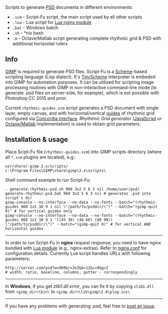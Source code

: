 Scripts to generate [PSD](https://www.adobe.com/devnet-apps/photoshop/fileformatashtml/) documents in different environments:
 - `.scm` - Script-Fu script, the main script used by all other scripts
 - `.lua` - Lua script for [Lua nginx module](https://github.com/openresty/lua-nginx-module)
 - `.bat` - Windows batch
 - `.sh`  - *nix bash 
 - `.m`   - Octave/Matlab script generating complete rhythmic grid & PSD with additional horizontal rulers

## Info

[GIMP](https://www.gimp.org/) is required to generate PSD files. Script-Fu is a [Scheme](https://en.wikipedia.org/wiki/Scheme_%28programming_language%29)-based scripting language (Lisp dialect). It's [TinyScheme](http://tinyscheme.sourceforge.net/) interpreter is embeded into GIMP for automation purposes. It can be utilized for scripting image processing routines with GIMP in non-interactive command-line mode (to generate .psd files on server-side, for example), which is not possible with Photoshop CC 2015 and prior.

Current `rhythmic-guides.scm` script generates a PSD document with single layer, empty canvas, and with horizontal/vertical [guides](https://docs.gimp.org/2.6/en/gimp-concepts-image-guides.html) of rhythmic grid configured via [Concordia interface](http://nazikus.github.io/rhythmic-grids/).  *Rhythimic Grid generator* ([JavaScript](https://github.com/nazikus/rhythmic-grids/blob/master/JavaScript/RhythmicGridGenerator.js) or [Octave/Matlab](https://github.com/nazikus/rhythmic-grids/blob/master/Matlab/GenerateRhythmicGrid.m) implementation) is used to obtain grid parameters.

## Installation & usage

Place Scipt-Fu file (`rhythmic-guides.scm`) into GIMP scripts directory (where all `*.scm` plugins are located), e.g.:

    usr/share/.gimp-2.x/scripts/
    C:\Program Files\GIMP\share\gimp\2.x\scripts\

Shell command example to run Script-Fu:
    
    . generate-rhythmic-psd.sh 960 3x2 5 6 3 nil /home/user/psd/
    generate-rhythmic-psd.bat 960 3x2 5 6 3 nil # generates .psd into script's dir
    gimp-console --no-interface --no-data --no-fonts --batch="(rhythmic-guides 960 1x1 10 9 1 nil \"/path/to/psddir/\")" --batch="(gimp-quit 0)" # for vertical guides only
    gimp-console --no-interface --no-data --no-fonts --batch="(rhythmic-guides 960 1x1 10 9 1 '((45 30) (40 60) (80 90)) \"/path/to/psddir/\")" --batch="(gimp-quit 0)" # for vertical AND horizontal guides

---

In order to run Script-Fu in __nginx__ request response, you need to have nginx bundled with [Lua module](https://github.com/openresty/lua-nginx-module) (e.g., nginx-extras). Refer to [nginx.conf](https://github.com/nazikus/rhythmic-grids/blob/master/Script-Fu/nginx.conf) for configuration details. Currently Lua script handles URLs with following parameters:

    http://server.com/psd?w=960&r=3x2&b=12&c=9&g=2
    # width, ratio, baseline, columns, gutter - correspondingly

--- 

In __Windows__, if you get *zlib1.dll error*, you can fix it by copying `zlib1.dll` from `<gimp_dir>\bin\` to `<gimp_dir>\lib\gimp\2.0\plug-ins\`

----

If you have any problems with generating .psd, feel free to [post an issue](https://github.com/nazikus/rhythmic-grids/issues/new).